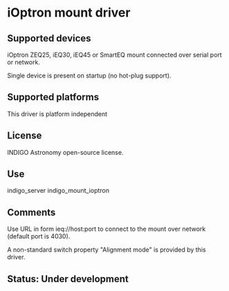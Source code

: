 # iOptron mount driver

## Supported devices

iOptron ZEQ25, iEQ30, iEQ45 or SmartEQ mount connected over serial port or network.

Single device is present on startup (no hot-plug support).

## Supported platforms

This driver is platform independent

## License

INDIGO Astronomy open-source license.

## Use

indigo_server indigo_mount_ioptron

## Comments

Use URL in form ieq://host:port to connect to the mount over network (default port is 4030).

A non-standard switch property "Alignment mode" is provided by this driver.

## Status: Under development
